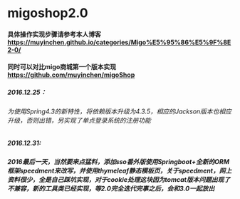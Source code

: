 # migoshop2.0

#### 具体操作实现步骤请参考本人博客 https://muyinchen.github.io/categories/Migo%E5%95%86%E5%9F%8E2-0/

#### 同时可以对比migo商城第一个版本实现  https://github.com/muyinchen/migoShop

##### 2016.12.25：

###### 为使用Spring4.3的新特性，将依赖版本升级为4.3.5，相应的Jackson版本也相应升级，否则出错，另实现了单点登录系统的注册功能

##### 2016.12.31:

##### 2016最后一天，当然要来点猛料，添加sso番外版使用Springboot+全新的ORM框架speedment来改写，并使用thymeleaf静态模板页，关于speedment，网上资料很少，全是自己踩坑实现，对于cookie处理这块因为tomcat版本问题出现了不兼容，新的工具类已经实现，等2.0完全迭代完事之后，会和3.0一起放出



